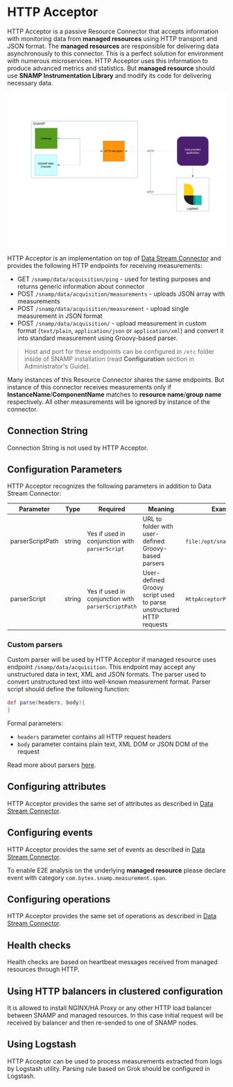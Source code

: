HTTP Acceptor
====
HTTP Acceptor is a passive Resource Connector that accepts information with monitoring data from **managed resources** using HTTP transport and JSON format. The **managed resources** are responsible for delivering data asynchronously to this connector. This is a perfect solution for environment with numerous microservices. HTTP Acceptor uses this information to produce advanced metrics and statistics. But **managed resource** should use **SNAMP Instrumentation Library** and modify its code for delivering necessary data.

![Communication Scheme](http-acceptor.png)

HTTP Acceptor is an implementation on top of [Data Stream Connector](ds-connector.md) and provides the following HTTP endpoints for receiving measurements:
* GET `/snamp/data/acquisition/ping` - used for testing purposes and returns generic information about connector
* POST `/snamp/data/acquisition/measurements` - uploads JSON array with measurements
* POST `/snamp/data/acquisition/measurement` - upload single measurement in JSON format
* POST `/snamp/data/acquisition/` - upload measurement in custom format (`text/plain`, `application/json` or `application/xml`) and convert it into standard measurement using Groovy-based parser.

> Host and port for these endpoints can be configured in `/etc` folder inside of SNAMP installation (read **Configuration** section in Administrator's Guide).

Many instances of this Resource Connector shares the same endpoints. But instance of this connector receives measurements only if **InstanceName**/**ComponentName** matches to **resource name**/**group name** respectively. All other measurements will be ignored by instance of the connector.

## Connection String
Connection String is not used by HTTP Acceptor.

## Configuration Parameters
HTTP Acceptor recognizes the following parameters in addition to Data Stream Connector:

Parameter | Type | Required | Meaning | Example
---- | ---- | ---- | ---- | ----
parserScriptPath | string | Yes if used in conjunction with `parserScript` | URL to folder with user-defined Groovy-based parsers | `file:/opt/snamp/scripts`
parserScript | string | Yes if used in conjunction with `parserScriptPath` | User-defined Groovy script used to parse unstructured HTTP requests | `HttpAcceptorParser.groovy`

### Custom parsers
Custom parser will be used by HTTP Acceptor if managed resource uses endpoint `/snamp/data/acquisition`. This endpoint may accept any unstructured data in text, XML and JSON formats. The parser used to convert unstructured text into well-known measurement format. Parser script should define the following function:
```groovy
def parse(headers, body){
}
```

Formal parameters:
* `headers` parameter contains all HTTP request headers
* `body` parameter contains plain text, XML DOM or JSON DOM of the request

Read more about parsers [here](ds-connector.md).

## Configuring attributes
HTTP Acceptor provides the same set of attributes as described in [Data Stream Connector](ds-connector.md).

## Configuring events
HTTP Acceptor provides the same set of events as described in [Data Stream Connector](ds-connector.md).

To enable E2E analysis on the underlying **managed resource** please declare event with category `com.bytex.snamp.measurement.span`.

## Configuring operations
HTTP Acceptor provides the same set of operations as described in [Data Stream Connector](ds-connector.md).

## Health checks
Health checks are based on heartbeat messages received from managed resources through HTTP.

## Using HTTP balancers in clustered configuration
It is allowed to install NGINX/HA Proxy or any other HTTP load balancer between SNAMP and managed resources. In this case initial request will be received by balancer and then re-sended to one of SNAMP nodes.

## Using Logstash
HTTP Acceptor can be used to process measurements extracted from logs by Logstash utility. Parsing rule based on Grok should be configured in Logstash.
